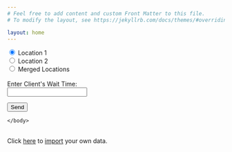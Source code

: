 ```yaml
---
# Feel free to add content and custom Front Matter to this file.
# To modify the layout, see https://jekyllrb.com/docs/themes/#overriding-theme-defaults

layout: home
---
```



<html>
    <head>
    </head>
    <body>
        <form name="wait" netlify>
            <input type="radio" name="location" value="loc1" checked> Location 1<br>
            <input type="radio" name="location" value="loc2"> Location 2<br>
            <input type="radio" name="location" value="merge"> Merged Locations
              <br><br>
            Enter Client's Wait Time:<br>
            <input type="text" name="wait" required><br>
             <p>
   				 <button type="submit">Send</button>
  			</p>
        </form>
       
    </body>
</html>

<br>
Click <a href="https://eager-mahavira-5219cd.netlify.com/import2/">here</a> to <u>import</u> your own data.
